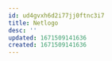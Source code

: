 ```yaml
---
id: ud4gvxh6d2i77jj0ftnc3i7
title: Netlogo
desc: ''
updated: 1671509141636
created: 1671509141636
---
```

